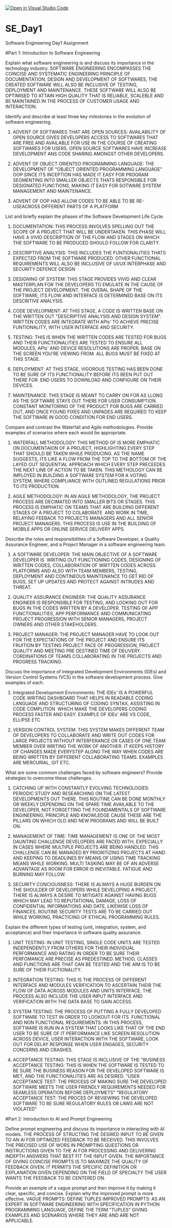 [![Open in Visual Studio Code](https://classroom.github.com/assets/open-in-vscode-2e0aaae1b6195c2367325f4f02e2d04e9abb55f0b24a779b69b11b9e10269abc.svg)](https://classroom.github.com/online_ide?assignment_repo_id=15571255&assignment_repo_type=AssignmentRepo)

# SE_Day1
Software Engineering Day1 Assignment

#Part 1: Introduction to Software Engineering

Explain what software engineering is and discuss its importance in the technology industry. 
SOFTWARE ENGINEERING ENCOMPASSES THE COINCISE AND SYSTEMATIC ENGINEERING PRINCIPLE OF DOCUMENTATION, DESIGN AND DEVELOPMENT OF SOFTWARES, THE CREATED SOFTWARE WILL ALSO BE INCLUSIVE OF TESTING, DEPLOYMENT AND MAINTENANCE. THESE SOFTWARE WILL ALSO BE OPTIMISED TO ATTAIN HIGH QUALITY THAT IS RELIABLE, SCALEBLE AND BE MAINTAINED IN THE PROCESS OF CUSTOMER USAGE AND INTERACTION.


Identify and describe at least three key milestones in the evolution of software engineering.
1) ADVENT OF SOFTWARES THAT ARE OPEN SOURCES: AVAILABILITY OF OPEN SOURCE GIVES DEVELOPERS ACCESS TO SOFTWARES THAT ARE FREE AND AVAILABLE FOR USE IN THE COURSE OF CREATING SOFTWARES FOR USERS. OPEN SOURCE SOFTWARES HAVE INCREASE DEVELOPMENT ANS CODE SHARING AMONGST OTHER DEVELOPERS.

2) ADVENT OF OBJECT ORIENTED PROGRAMMING LANGUAGE: THE DEVELOPMENT OF "OBJECT ORIENTED PROGRAMMING LANGUAGE" OOP SINCE ITS INCEPTION HAS MADE IT EASY FOR PROGRAM SEGMENTING INTO SMALLER OBJECTS THATS RESPONSIBLE FOR DESIGNATED FUNCTIONS, MAKING IT EASY FOR SOTWARE SYSTEM MANAGEMENT AND MAINTENANCE.

3) ADVENT OF OOP HAS ALLOW CODES TO BE ABLE TO BE RE-USEACROSS DIFFERENT PARTS OF A PLATFORM


List and briefly explain the phases of the Software Development Life Cycle.
1) DOCUMENTATION: THIS PROCESS INVOLVES SPELLING OUT THE SCOPE OF A PROJECT THAT WILL BE UNDERTAKEN. THIS PHASE WILL HAVE A VIVID DESCRIPTION OF THE FLOW AND STAGES ON WHICH THE SOFTWARE TO BE PRODUCED SHOULD FOLLOW FOR CLARITY.

2) DESCRIPTIVE ANALYSIS: THIS INCLUDES THE FUNTIONALITIES THATS EXPECTED FROM THE SOFTWARE PRODUCED. OTHER FUNCTIONAL REQUIREMENTS WILL ALSO BE INCLUSIVE OF UI/UX INTERPHASE AND SECURITY DEFENCE DESIGN

3) DESIGNING OF SYSTEM: THIS STAGE PROVIDES VIVID AND CLEAR MASTERPLAN FOR THE DEVELOPERS TO EMULATE IN THE CAUSE OF THE PROJECT DEVELOPMENT. THE OVERAL SHAPE OF THE SOFTWARE, ITS FLOW AND INTERFACE IS DETERMINED BASE ON ITS DESCRITIVE ANALYSIS.

4) CODE DEVELOPMENT: AT THIS STAGE, A CODE IS WRITTEN BASE ON THE WRITTEN OUT "DESCRIPTIVE ANALYSIS AND DESIGN SYSTEM". WRITTEN CODES ARE INTEGRATE WITH APIs' TO ACHIEVE PRECISE FUNTIONALITY, WITH USER INTERFACE AND SECURITY.

5) TESTING: THIS IS WHEN THE WRITTEN CODES ARE TESTED FOR BUGS AND THEIR FUNCTIONALITIES ARE TESTED TO ENSURE ALL MODULES, APIs' AND DEVICE RESOLUTIONS ARE PROPER, BASE ON THE SCREEN YOU'RE VIEWING FROM. ALL BUGS MUST BE FIXED AT THIS STAGE.

6) DEPLOYMENT: AT THIS STAGE, VIGOROUS TESTING HAS BEEN DONE TO BE SURE OF ITS FUNCTIONALITY BEFORE ITS BEEN PUT OUT THERE FOR  END USERS TO DOWNLOAD AND CONFIGURE ON THEIR DEVICES.

7) MAINTENANCE: THIS STAGE IS MEANT TO CARRY ON FOR AS LLONG AS THE SOFTWARE STAYS OUT THERE FOR USER CONSUMPTION. CONSTANT MONITORING OF THE PRODUCT FOR BUGS ARE CARRIED OUT, AND ONCE FOUND FIXES AND UNPADES ARE REQUIRED TO KEEP THE SOFTWARE IN GOOD CONDITION FOR END USERS.


Compare and contrast the Waterfall and Agile methodologies. Provide examples of scenarios where each would be appropriate.
1) WATERFALL METHODOLOGY: THIS METHOD OF IS MORE EMPHATIC ON DOCUMENTAION OF A PROJECT, HIGHLIGHTING EVERY STEP THAT SHOULD BE TAKEN WHILE PRODUCING. AS THE NAME SUGGESTS, ITS LIKE A FLOW FROM THE TOP TO THE BOTTOM OF THE LAYED OUT SEQUENTIAL APPROACH WHICH EVERY STEP PRECEEDES THE NEXT LINE OF ACTION TO BE TAKEN. THIS METHOLOGY CAN BE IMPLOYED IN BUILDING A SOFTWARE SYSTEM FOR A VOTING SYSTEM, WHERE COMPLIANCE WITH OUTLINED REGULATIONS PRIOR TO ITS PRODUCTION.

2) AGILE METHODOLOGY: IN AN AGILE METHODOLOGY, THE PROJECT PROCESS ARE DECIMATED INTO SMALLER BITS OR STAGES. THIS PROCESS IS EMPHATIC ON TEAMS THAT ARE BUILDING DIFFERENT STAGES OF A PROJECT TO COLABORATE  AND WORK IN TIME, RELAYING FEEBACK TO PROJECTS MANAGERS AND ALL SENIOR PROJECT MANAGERS. THIS PROCESS IS USE IN THE BUILDING OF MOBILE APPS OR ONLINE SERVICE DELIVERY APPS.


Describe the roles and responsibilities of a Software Developer, a Quality Assurance Engineer, and a Project Manager in a software engineering team.
1) A SOFTWARE DEVELOPER: THE MAIN OBJECTIVE OF A SOFTWARE DEVELOPER IS  WRITING OUT FUNCTIONING CODES, DESIGNING OF WRITTEN CODES, COLLABORATION OF WRITTEN CODES ACROSS PLATFORMS AND ALSO WITH TEAM MEMBERS, TESTING, DEPLOYMENT AND CONTINEOUS MAINTENANCE TO GET RID OF BUGS, SET UP UPDATES AND PROTECT AGAINST INTRUDES AND THREAT.

2) QUALITY ASSURANCE ENGINEER: THE QUALITY ASSURANCE ENGINEER IS RESPONSIBLE FOR TESTING, AND LOOKING OUT FOR BUGS IN THE CODES WRITTEN BY A DEVELOPER. TESTING OF APP FUNCTIONALITIES, APP PERFORMANCE AND COMMUNICATING PROJECT PROGRESSION WITH SENIOR MANAGERS, PROJECT OWNERS AND OTHER STAKEHOLDERS.

3) PROJECT MANAGER: THE PROJECT MANAGER HAVE TO LOOK OUT FOR THE EXPECTATIONS OF THE PROJECT AND ENSURE ITS FRUITION BY TESTING PROJECT PACE OF PROGRESSION, PROJECT QUALITY AND MEETING PRE DESTINED TIME OF DELIVERY.  CORDINATIONS OF TEAMS COLLABORATING IN THE PROJECTS AND PROGRESS TRACKING.


Discuss the importance of Integrated Development Environments (IDEs) and Version Control Systems (VCS) in the software development process. Give examples of each.
1) Integrated Development Environments: THE IDEs' IS A POWERFUL CODE WRITING DASHBOARD THAT HELPS IN READABLE CODING LANGUAGE AND STRUCTURING OF CODING SYNTAX, ASSISTING IN CODE COMPLITION  WHICH MAKE THE DEVELOPERS CODING PROCESS FASTER AND EASY. EXAMPLE OF IDEs' ARE VS CODE, ELLIPSE ETC

2) VERSION CONTROL SYSTEM: THIS SYSTEM MAKES DIFFERENT TEAM OF DEVELOPERS TO COLLABORATE AND WRITE OUT CODES FOR LARGE PROJECTS WITHOUT INTERFERANCE OR CASES OF ONE TEAM MEMBER OVER WRITING THE WORK OF ANOTHER. IT KEEPS HISTORY OF CHANGES MADE EVERYSTEP ALONG THE WAY WHEN CODES ARE BEING WRITTEN BY DIFFERENT COLLABORATING TEAMS. EXAMPLES ARE MERCURIAL, GIT ETC.

What are some common challenges faced by software engineers? Provide strategies to overcome these challenges.
1) CATCHING UP WITH CONSTANTLY EVOLVING TECHNOLOGIES: PERIODIC STUDY AND RESEARCHING ON THE LATEST DEVELOPMENTS OUT THERE. THIS ROUTINE CAN BE DONE MONTHLY OR WEEKLY DEPENDING ON THE SPARE TIME AVAILABLE TO THE DEVELOPER, NOT FORGETTING THE FOUNDAMENTALS OF SOFTWARE ENGINEERING, PRINCIPLE AND KNOWLEDGE CAUSE THESE ARE THE PILLARS ON WHICH OLD AND NEW PROGRAMS AND WILL BE BUILT ON.

2) MANAGEMENT OF TIME: TIME MANAGEMENT IS ONE OF THE MOST DAUNTING CHALLENGE DEVELOPERS ARE FACED WITH, EXPECIALLY IN CASES WHERE MULTIPLE PROJECTS ARE BEING HANDLED. THIS CHALLENGE CAN BE MANAGED BY PRIORITIZING PROJECTS AT HAND AND KEEPING TO DEADLINES BY MEANS OF USING TIME TRACKING MEANS WHILE WORKING. MULTI TASKING MAY BE OF AN ADVERSE ADVANTAGE AS ROOM FOR ERROR IS INEVITABLE. FATIGUE AND BURNING MAY FOLLOW.

3) SECURITY CONCIOUSNESS: THERE IS ALWAYS A HUGE BURDEN ON THE SHOULDER OF DEVELOPERS WHILE DEVELOPING A PROJECT, THERE IS ALWAYS A DESIRE TO MITIGATE AGAINST HAVING BUGS WHICH MAY LEAD TO REPUTATIONAL DAMAGE, LOSS OF CONFIDENTIAL INFORMATIONS AND DATE, LIKEWISE LOSS OF FINANCES. ROUTINE SECURITY TESTS ARE TO BE CARRIED OUT WHILE WORKING, PRACTICING OF ETHICAL PROGRAMMING RULES.

Explain the different types of testing (unit, integration, system, and acceptance) and their importance in software quality assurance.

1) UNIT TESTING: IN UNIT TESTING, SINGLE CODE UNITS ARE TESTED INDEPENDENTLY FROM OTHERS FOR THEIR INDIVIDUAL PERFORMANCE AND RATING IN ORDER TO BE SURE THEIR PERFOMANCE ARE PRECISE AS PREDESTINED. METHOD, CLASSES AND FUNCTIONS ARE THAT CAN BE TESTED AND THE AIM IS TO BE SURE OF THEIR FUCTIONALITY.

2) INTEGRATION TESTING: THIS IS THE PROCESS OF DIFFERENT INTERFACE AND MODULES VERIFICATION TO ASCERTAIN THEIR THE FLOW OF DATA ACROSS MODULES AND UNITS INTERFACE. THE PROCESS ALSO INCLUDE THE USER INPUT INTERFACE AND VERIFICATION WITH THE DATA BASE TO GAIN ACCESS.

3) SYSTEM TESTING: THE PROCESS OF PUTTING A FULLY DEVELOPED SOFTWARE TO TEST IN ORDER TO LOOKOUT FOR ITS  FUNCTIONAL AND NON FUNCTIONAL REQUIREMENTS. IN THIS PROCESS, SOFTWARE IS RUN IN A SYSTEM THAT LOOKS LIKE THAT OF THE END USER TO BE SURE OF IT PERFORMANCE LIKE SCREEN RESOLUTION ACROSS DEVICE, USER INTERACTION WITH THE SOFTWARE, LOOK OUT FOR DELAY RESPONSE WHEN USER ENGAGES, SECURITY CONCERNS AND CRASHES.

4) ACCEPTANCE TESTING: THIS STAGE IS INCLUSIVE OF THE "BUSINESS ACCEPTANCE TESTING: THIS IS WHEN THE SOFTWARE IS TESTED TO BE SURE THE BUSINESS REASON FOR THE DEVELOPED SOFTWARE IS MET, AND THE FUNCTIONALITIES ARE AS DESIRED.
"USER ACCEPTANCE TEST: THE PROCESS OF MAKING SURE THE DEVELOPED SOFTWARE MEETS THE USER FRIENDLY REQUIREMENTS NEEDED FOR SEAMLESS OPERATION BEFORE DEPLOYMETS"
"REGULATORY ACCEPTANCE TEST: THE PROCES OF REVIEWING THE DEVELOPED SOFTWARE TO BE SURE REGULATORY RULES OR LAWS ARE NOT VIOLATED"


#Part 2: Introduction to AI and Prompt Engineering


Define prompt engineering and discuss its importance in interacting with AI models.
THE PROCESS OF STRUCTING THE DESIRED INPUT TO BE GIVEN TO AN AI FOR OPTIMIZED FEEDBACK TO BE RECEIVED. THIS INVOLVES THE PRECISED USE OF WORS IN PROMPTING QUESTIONS OR INSTRUCTIONS GIVEN TO THE AI FOR PROCESSING AND DELIVERING INDEPTH ANSWERS THAT BEST FIT THE INPUT GIVEN. THE IMPORTANCE OF GIVING COINCISE PROMPTS IS TO MAXIMIZE THE QUALITY OF FEEDBACK GIVEN. IT PERMITS THE SPECIFIC DEFINITION OR EXPLANATION GIVEN DEPENDING ON THE FIELD OF SPECIALTY THE USER WANTS THE FEEDBACK TO BE CENTERED ON.


Provide an example of a vague prompt and then improve it by making it clear, specific, and concise. Explain why the improved prompt is more effective.
VAGUE PROMPTS: DEFINE TUPLES
IMPROVED PROMPTS: AS AN EXPERT IN SOFTWARE ENGINEERING WITH SPECIFICATION IN PYTHON PROGRAMMING LANGUAGE, DEFINE THE TERM "TUPLES" GIVING EXAMPLES AND SCENARIOS WHERE THEY ARE AND ARE NOT APPLICABLE.

